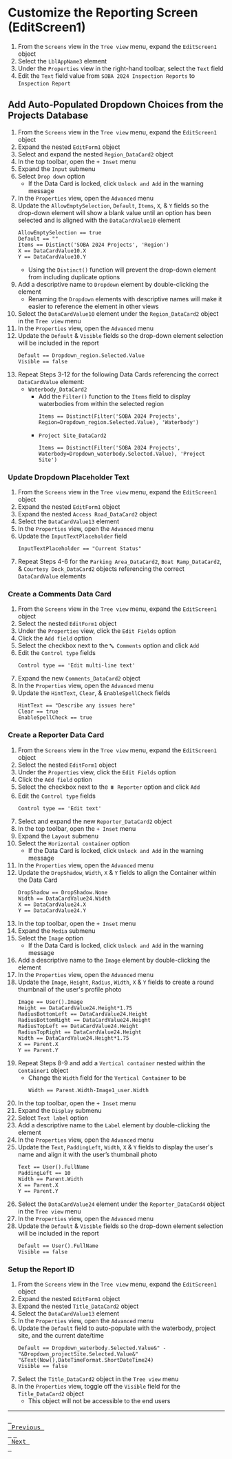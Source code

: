# Customize the Reporting Screen (EditScreen1)

1. From the `Screens` view in the `Tree view` menu, expand the `EditScreen1` object
2. Select the `LblAppName3` element
3. Under the `Properties` view in the right-hand toolbar, select the `Text` field
4. Edit the `Text` field value from `SOBA 2024 Inspection Reports` to `Inspection Report`

## Add Auto-Populated Dropdown Choices from the Projects Database

1. From the `Screens` view in the `Tree view` menu, expand the `EditScreen1` object
2. Expand the nested `EditForm1` object
3. Select and expand the nested `Region_DataCard2` object
4. In the top toolbar, open the `+ Inset` menu
5. Expand the `Input` submenu
6. Select `Drop down` option
    - If the Data Card is locked, click `Unlock and Add` in the warning message
7. In the `Properties` view, open the `Advanced` menu
8. Update the `AllowEmptySelection`, `Default`, `Items`, `X`, & `Y` fields so the drop-down element will show a blank value until an option has been selected and is aligned with the `DataCardValue10` element
    ```visual-basic
    AllowEmptySelection == true
    Default == ""
    Items == Distinct('SOBA 2024 Projects', 'Region')
    X == DataCardValue10.X
    Y == DataCardValue10.Y
    ```
    - Using the `Distinct()` function will prevent the drop-down element from including duplicate options
9. Add a descriptive name to `Dropdown` element by double-clicking the element
    - Renaming the `Dropdown` elements with descriptive names will make it easier to reference the element in other views
10. Select the `DataCardValue10` element under the `Region_DataCard2` object in the `Tree view` menu
11. In the `Properties` view, open the `Advanced` menu
12. Update the `Default` & `Visible` fields so the drop-down element selection will be included in the report
    ```visual-basic
    Default == Dropdown_region.Selected.Value
    Visible == false
    ```
13. Repeat Steps 3-12 for the following Data Cards referencing the correct `DataCardValue` element:
    - `Waterbody_DataCard2`
      - Add the `Filter()` function to the `Items` field to display waterbodies from within the selected region
        ```visual-basic
        Items == Distinct(Filter('SOBA 2024 Projects', Region=Dropdown_region.Selected.Value), 'Waterbody')   
        ```
      - `Project Site_DataCard2`
        ```visual-basic
        Items == Distinct(Filter('SOBA 2024 Projects', Waterbody=Dropdown_waterbody.Selected.Value), 'Project Site')
        ```

### Update Dropdown Placeholder Text

1. From the `Screens` view in the `Tree view` menu, expand the `EditScreen1` object
2. Expand the nested `EditForm1` object
3. Expand the nested `Access Road_DataCard2` object
4. Select the `DataCardValue13` element
5. In the `Properties` view, open the `Advanced` menu
6. Update the `InputTextPlaceholder` field
    ```visual-basic
    InputTextPlaceholder == "Current Status"
    ```
7. Repeat Steps 4-6 for the `Parking Area_DataCard2`, `Boat Ramp_DataCard2`, & `Courtesy Dock_DataCard2` objects referencing the correct `DataCardValue` elements

### Create a Comments Data Card

1. From the `Screens` view in the `Tree view` menu, expand the `EditScreen1` object
2. Select the nested `EditForm1` object
3. Under the `Properties` view, click the `Edit Fields` option
4. Click the `Add field` option
5. Select the checkbox next to the `🔤 Comments` option and click `Add` 
6. Edit the `Control type` fields
    ```visual-basic
    Control type == 'Edit multi-line text'
    ```
7. Expand the new `Comments_DataCard2` object
8. In the `Properties` view, open the `Advanced` menu
9. Update the `HintText`, `Clear`, & `EnableSpellCheck` fields 
    ```visual-basic
    HintText == "Describe any issues here"
    Clear == true
    EnableSpellCheck == true
    ```

### Create a Reporter Data Card

1. From the `Screens` view in the `Tree view` menu, expand the `EditScreen1` object
2. Select the nested `EditForm1` object
3. Under the `Properties` view, click the `Edit Fields` option
4. Click the `Add field` option
5. Select the checkbox next to the `⏸️ Reporter` option and click `Add` 
6. Edit the `Control type` fields
    ```visual-basic
    Control type == 'Edit text'
    ```
7. Select and expand the new `Reporter_DataCard2` object
8. In the top toolbar, open the `+ Inset` menu
9. Expand the `Layout` submenu
10. Select the `Horizontal container` option
    - If the Data Card is locked, click `Unlock and Add` in the warning message
11. In the `Properties` view, open the `Advanced` menu
12. Update the `DropShadow`, `Width`, `X` & `Y` fields to align the Container within the Data Card
    ```visual-basic
    DropShadow == DropShadow.None
    Width == DataCardValue24.Width
    X == DataCardValue24.X
    Y == DataCardValue24.Y
    ```
13. In the top toolbar, open the `+ Inset` menu
14. Expand the `Media` submenu
15. Select the `Image` option
    - If the Data Card is locked, click `Unlock and Add` in the warning message
16. Add a descriptive name to the `Image` element by double-clicking the element
17. In the `Properties` view, open the `Advanced` menu
18. Update the `Image`, `Height`, `Radius`, `Width`, `X` & `Y` fields to create a round thumbnail of the user's profile photo
    ```visual-basic
    Image == User().Image
    Height == DataCardValue24.Height*1.75
    RadiusBottomLeft == DataCardValue24.Height
    RadiusBottomRight == DataCardValue24.Height
    RadiusTopLeft == DataCardValue24.Height
    RadiusTopRight == DataCardValue24.Height
    Width == DataCardValue24.Height*1.75
    X == Parent.X
    Y == Parent.Y
    ```
19. Repeat Steps 8-9 and add a `Vertical container` nested within the `Container1` object
    - Change the `Width` field for the `Vertical Container` to be
      ```visual-basic
      Width == Parent.Width-Image1_user.Width
      ```
20. In the top toolbar, open the `+ Inset` menu
21. Expand the `Display` submenu
22. Select `Text label` option
23. Add a descriptive name to the `Label` element by double-clicking the element
24. In the `Properties` view, open the `Advanced` menu
25. Update the `Text`, `PaddingLeft`, `Width`, `X` & `Y` fields to display the user's name and align it with the user’s thumbnail photo
    ```visual-basic
    Text == User().FullName
    PaddingLeft == 10
    Width == Parent.Width
    X == Parent.X
    Y == Parent.Y
    ```
26. Select the `DataCardValue24` element under the `Reporter_DataCard4` object in the `Tree view` menu
27. In the `Properties` view, open the `Advanced` menu
28. Update the `Default` & `Visible` fields so the drop-down element selection will be included in the report
    ```visual-basic
    Default == User().FullName
    Visible == false
    ```

### Setup the Report ID

1. From the `Screens` view in the `Tree view` menu, expand the `EditScreen1` object
2. Expand the nested `EditForm1` object
3. Expand the nested `Title_DataCard2` object
4. Select the `DataCardValue13` element
5. In the `Properties` view, open the `Advanced` menu
6. Update the `Default` field to auto-populate with the waterbody, project site, and the current date/time
    ```visual-basic
    Default == Dropdown_waterbody.Selected.Value&" - "&Dropdown_projectSite.Selected.Value&" "&Text(Now(),DateTimeFormat.ShortDateTime24)
    Visible == false
    ```
7. Select the `Title_DataCard2` object in the `Tree view` menu
8. In the `Properties` view, toggle off the `Visible` field for the `Title_DataCard2` object
    - This object will not be accessible to the end users

---

[<kbd> <br> Previous <br> </kbd>][previousLink] [<kbd> <br> Next <br> </kbd>][nextLink]

[previousLink]: https://github.com/odwc-boatingaccess/SOBA-2024-Demo-App/blob/main/sections/edit-app-details.md
[nextLink]: https://github.com/odwc-boatingaccess/SOBA-2024-Demo-App/blob/main/sections/customize-reporting-screen.md
